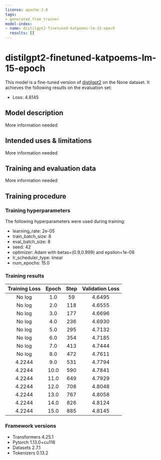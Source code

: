 ```yaml
---
license: apache-2.0
tags:
- generated_from_trainer
model-index:
- name: distilgpt2-finetuned-katpoems-lm-15-epoch
  results: []
---
```


<!-- This model card has been generated automatically according to the information the Trainer had access to. You
should probably proofread and complete it, then remove this comment. -->

# distilgpt2-finetuned-katpoems-lm-15-epoch

This model is a fine-tuned version of [distilgpt2](https://huggingface.co/distilgpt2) on the None dataset.
It achieves the following results on the evaluation set:
- Loss: 4.8145

## Model description

More information needed

## Intended uses & limitations

More information needed

## Training and evaluation data

More information needed

## Training procedure

### Training hyperparameters

The following hyperparameters were used during training:
- learning_rate: 2e-05
- train_batch_size: 8
- eval_batch_size: 8
- seed: 42
- optimizer: Adam with betas=(0.9,0.999) and epsilon=1e-08
- lr_scheduler_type: linear
- num_epochs: 15.0

### Training results

| Training Loss | Epoch | Step | Validation Loss |
|:-------------:|:-----:|:----:|:---------------:|
| No log        | 1.0   | 59   | 4.6495          |
| No log        | 2.0   | 118  | 4.6555          |
| No log        | 3.0   | 177  | 4.6696          |
| No log        | 4.0   | 236  | 4.6930          |
| No log        | 5.0   | 295  | 4.7132          |
| No log        | 6.0   | 354  | 4.7185          |
| No log        | 7.0   | 413  | 4.7444          |
| No log        | 8.0   | 472  | 4.7611          |
| 4.2244        | 9.0   | 531  | 4.7794          |
| 4.2244        | 10.0  | 590  | 4.7841          |
| 4.2244        | 11.0  | 649  | 4.7929          |
| 4.2244        | 12.0  | 708  | 4.8048          |
| 4.2244        | 13.0  | 767  | 4.8058          |
| 4.2244        | 14.0  | 826  | 4.8124          |
| 4.2244        | 15.0  | 885  | 4.8145          |


### Framework versions

- Transformers 4.25.1
- Pytorch 1.13.0+cu116
- Datasets 2.7.1
- Tokenizers 0.13.2
